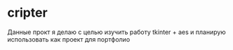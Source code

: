 # cripter
Данные прокт я делаю с целью изучить работу tkinter + aes и планирую использовать как проект для портфолио
